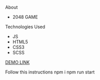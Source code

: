 
About 

* 2048 GAME

Technologies Used

* JS
* HTML5
* CSS3 
* SCSS

[DEMO LINK](https://svyatoslavPy.github.io/2048-game/)

Follow this instructions
npm i
npm run start
